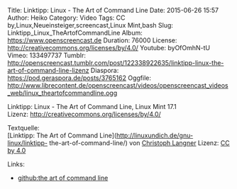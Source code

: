Title: Linktipp: Linux - The Art of Command Line
Date: 2015-06-26 15:57
Author: Heiko
Category: Video
Tags: CC by,Linux,Neueinsteiger,screencast,Linux Mint,bash
Slug: Linktipp_Linux_TheArtofCommandLine
Album: https://www.openscreencast.de
Duration: 76000
License: http://creativecommons.org/licenses/by/4.0/
Youtube: byOfOmhN-tU
Vimeo: 133497737
Tumblr: http://openscreencast.tumblr.com/post/122338922635/linktipp-linux-the-art-of-command-line-lizenz
Diaspora: https://pod.geraspora.de/posts/3765162
Oggfile: http://www.librecontent.de/openscreencast/videos/openscreencast_videos_web/linux_theartofcommandline.ogg

Linktipp: Linux - The Art of Command Line, Linux Mint 17.1  
Lizenz: <http://creativecommons.org/licenses/by/4.0/>  
  
Textquelle:  
[Linktipp: The Art of Command Line](http://linuxundich.de/gnu-linux/linktipp-
the-art-of-command-line/) von [Christoph Langner](http://linuxundich.de/)
Lizenz: [CC by 4.0](http://creativecommons.org/licenses/by/4.0/)

Links:

  * [github:the art of command line](https://github.com/jlevy/the-art-of-command-line)


